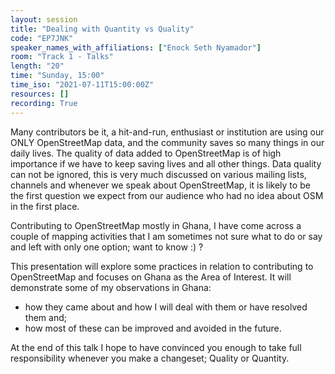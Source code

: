 ```yaml
---
layout: session
title: "Dealing with Quantity vs Quality"
code: "EP7JNK"
speaker_names_with_affiliations: ["Enock Seth Nyamador"]
room: "Track 1 - Talks"
length: "20"
time: "Sunday, 15:00"
time_iso: "2021-07-11T15:00:00Z"
resources: []
recording: True
---
```

Many contributors be it, a hit-and-run, enthusiast or institution are using our ONLY OpenStreetMap data, and the community saves so many things in our daily lives. The quality of data added to OpenStreetMap is of high importance if we have to keep saving lives and all other things. Data quality can not be ignored, this is very much discussed on various mailing lists, channels and whenever we speak about OpenStreetMap, it is likely to be the first question we expect from our audience who had no idea about OSM in the first place.

Contributing to OpenStreetMap mostly in Ghana, I have come across a couple of mapping activities that I am sometimes not sure what to do or say and left with only one option; want to know :) ?  

This presentation will explore some practices in relation to contributing to OpenStreetMap and focuses on Ghana as the Area of Interest. It will demonstrate some of my observations in Ghana:

* how they came about and how I will deal with them or have resolved them and;
* how most of these can be improved and avoided in the future.

At the end of this talk I hope to have convinced you enough to take full responsibility whenever you make  a changeset; Quality or Quantity.

